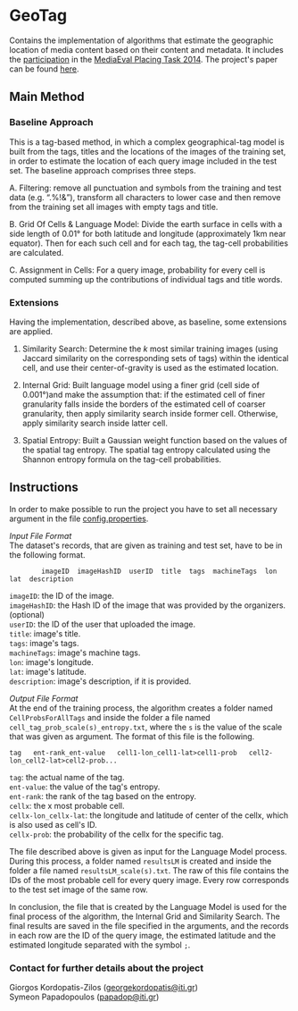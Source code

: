 GeoTag
======

Contains the implementation of algorithms that estimate the geographic location of media content based on their content and metadata. It includes the <a href="http://ceur-ws.org/Vol-1263/mediaeval2014_submission_44.pdf">participation</a> in the <a href="http://www.multimediaeval.org/mediaeval2014/placing2014/">MediaEval Placing Task 2014</a>. The project's paper can be found <a href="http://link.springer.com/chapter/10.1007/978-3-319-18455-5_2">here</a>.



<h2>Main Method</h2>

<h3>Baseline Approach</h3>
This is a tag-based method, in which a complex geographical-tag model is built from the tags, titles and the locations of the images of the training set, in order to estimate the location of each query image included in the test set. The baseline approach comprises three steps.

A. Filtering: remove all punctuation and symbols from the training and test data (e.g. “.%!&”), transform all characters to lower case and then remove from the training set all images with empty tags and title.

B. Grid Of Cells & Language Model: Divide the earth surface in cells with a side length of 0.01° for both latitude and longitude (approximately 1km near equator). Then for each such cell and for each tag, the tag-cell probabilities are calculated.

C. Assignment in Cells: For a query image, probability for every cell is computed summing up the contributions of individual tags and title words.



<h3>Extensions</h3>
Having the implementation, described above, as baseline, some extensions are applied.

1. Similarity Search: Determine the _k_ most similar training images (using Jaccard similarity on the corresponding sets of tags) within the identical cell, and use their center-of-gravity is used as the estimated location.

2. Internal Grid: Built language model using a finer grid (cell side of 0.001°)and make the assumption that: if the estimated cell of finer granularity falls inside the borders of the estimated cell of coarser granularity, then apply similarity search inside former cell. Otherwise, apply similarity search inside latter cell.

3. Spatial Entropy: Built a Gaussian weight function based on the values of the spatial tag entropy. The spatial tag entropy calculated using the Shannon entropy formula on the tag-cell probabilities.



<h2>Instructions</h2>

In order to make possible to run the project you have to set all necessary argument in the file <a href="https://github.com/socialsensor/multimedia-geotagging/blob/master/config.properties">config.properties</a>. 


_Input File Format_		
The dataset's records, that are given as training and test set, have to be in the following format.

			imageID  imageHashID  userID  title  tags  machineTags  lon  lat  description
				
`imageID`: the ID of the image.<br>
`imageHashID`: the Hash ID of the image that was provided by the organizers. (optional)<br>
`userID`: the ID of the user that uploaded the image.<br>
`title`: image's title.<br>
`tags`: image's tags.<br>
`machineTags`: image's machine tags.<br>
`lon`: image's longitude.<br>
`lat`: image's latitude.<br>
`description`: image's description, if it is provided. 


_Output File Format_	
At the end of the training process, the algorithm creates a folder named `CellProbsForAllTags` and inside the folder a file named `cell_tag_prob_scale(s)_entropy.txt`, where the `s` is the value of the scale that was given as argument. The format of this file is the following.

	tag	  ent-rank_ent-value   cell1-lon_cell1-lat>cell1-prob   cell2-lon_cell2-lat>cell2-prob...
		
`tag`: the actual name of the tag.<br>
`ent-value`: the value of the tag's entropy.<br>
`ent-rank`: the rank of the tag based on the entropy.<br>
`cellx`: the x most probable cell.<br>
`cellx-lon_cellx-lat`: the longitude and latitude of center of the cellx, which is also used as cell's ID.<br>
`cellx-prob`: the probability of the cellx for the specific tag.

The file described above is given as input for the Language Model process. During this process, a folder named `resultsLM` is created and inside the folder a file named `resultsLM_scale(s).txt`. The raw of this file contains the IDs of the most probable cell for every query image. Every row corresponds to the test set image of the same row.

In conclusion, the file that is created by the Language Model is used for the final process of the algorithm, the Internal Grid and Similarity Search. The final results are saved in the file specified in the arguments, and the records in each row are the ID of the query image, the estimated latitude and the estimated longitude separated with the symbol `;`.



<h3>Contact for further details about the project</h3>

Giorgos Kordopatis-Zilos (georgekordopatis@iti.gr)<br>
Symeon Papadopoulos (papadop@iti.gr)
